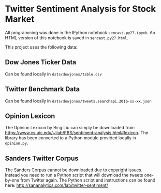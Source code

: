 # Twitter Sentiment Analysis for Stock Market

All programming was done in the IPython notebook `sencast.py27.ipynb`. An HTML version of this notebook is saved in `sencast.py27.html`.

This project uses the following data:

## Dow Jones Ticker Data

Can be found locally in `data/dowjones/table.csv`

## Twitter Benchmark Data

Can be found locally in `data/dowjones/tweets.searchapi.2016-xx-xx.json`

## Opinion Lexicon

The Opinion Lexicon by Bing Liu can simply be downloaded from https://www.cs.uic.edu/~liub/FBS/sentiment-analysis.html#lexicon. The library has been converted to a Python module provided locally in `opinion.py`.

## Sanders Twitter Corpus

The Sanders Corpus cannot be downloaded due to copyright issues. Instead you need to run a Python script that will download the tweets one-by-one from Twitter again. The Python script and instructions can be found here: http://sananalytics.com/lab/twitter-sentiment/

